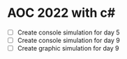 # AOC 2022 with c#
- [ ] Create console simulation for day 5
- [ ] Create console simulation for day 9
- [ ] Create graphic simulation for day 9